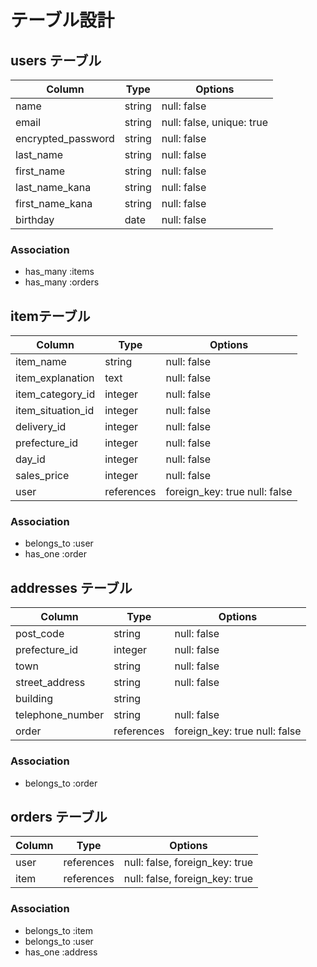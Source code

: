 # テーブル設計

## users テーブル

| Column             | Type   | Options                   |
| ------------------ | ------ | -----------               |
| name               | string | null: false               |
| email              | string | null: false, unique: true |
| encrypted_password | string | null: false               |
| last_name          | string | null: false               |
| first_name         | string | null: false               |
| last_name_kana     | string | null: false               |
| first_name_kana    | string | null: false               |
| birthday           | date   | null: false               |

### Association

- has_many :items
- has_many :orders

## itemテーブル

| Column                | Type       | Options                       |
| ------                | ------     | -----------                   |
| item_name             | string     | null: false                   |
| item_explanation      | text       | null: false                   |
| item_category_id      | integer    | null: false                   |
| item_situation_id     | integer    | null: false                   |
| delivery_id           | integer    | null: false                   |
| prefecture_id         | integer    | null: false                   |
| day_id                | integer    | null: false                   |
| sales_price           | integer    | null: false                   |
| user                  |references  | foreign_key: true null: false |


### Association

- belongs_to :user
- has_one :order

## addresses テーブル

| Column           | Type       | Options                        |
| ------           | ---------- | ------------------------------ |
| post_code        | string     | null: false                    |
| prefecture_id    | integer    | null: false                    |
| town             | string     | null: false                    |
| street_address   | string     | null: false                    |
| building         | string     |                                |
| telephone_number | string     | null: false                    |
| order            |references  | foreign_key: true null: false  |

### Association

- belongs_to :order

## orders テーブル

| Column  | Type       | Options                        |
| ------- | ---------- | ------------------------------ |
| user    | references | null: false, foreign_key: true |
| item    | references | null: false, foreign_key: true |

### Association

- belongs_to :item
- belongs_to :user
- has_one :address
